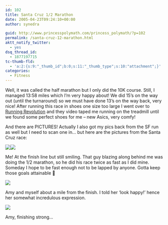 ```yaml
---
id: 102
title: Santa Cruz 1/2 Marathon
date: 2005-04-23T09:24:10+00:00
author: synedra

guid: http://www.princesspolymath.com/princess_polymath/?p=102
permalink: /santa-cruz-12-marathon.html
aktt_notify_twitter:
  - yes
dsq_thread_id:
  - 1877197715
tc-thumb-fld:
  - 'a:2:{s:9:"_thumb_id";b:0;s:11:"_thumb_type";s:10:"attachment";}'
categories:
  - Fitness
---
```

Well, it was called the half marathon but I only did the 10K course. Still, I managed 13:58 miles which I&#8217;m very happy about! We did 15&#8217;s on the way out (until the turnaround) so we must have done 13&#8217;s on the way back, very nice! After running this race in shoes one size too large I went over to [Running Revolution](http://www.runningrevolution.com) and they video taped me running on the treadmill until we found some perfect shoes for me &#8211; new Asics, very comfy!
  
And there are PICTURES! Actually I also got my pics back from the SF run as well but I need to scan one in&#8230; but here are the pictures from the Santa Cruz race:
  
 ![](http://fitness.domestigirl.com/images/race1.jpg)![](http://fitness.domestigirl.com/images/race2.jpg)
  
Me! At the finish line but still smiling. That guy blazing along behind me was doing the 1/2 marathon, so he did his race twice as fast as I did mine. Someday I hope to be fast enough not to be lapped by anyone. Gotta keep those goals attainable 🙂
  
![](http://fitness.domestigirl.com/images/race3.jpg)
  
Amy and myself about a mile from the finish. I told her &#8216;look happy!&#8217; hence her somewhat incredulous expression.
  
![](http://fitness.domestigirl.com/images/race4.jpg)
  
Amy, finishing strong&#8230;